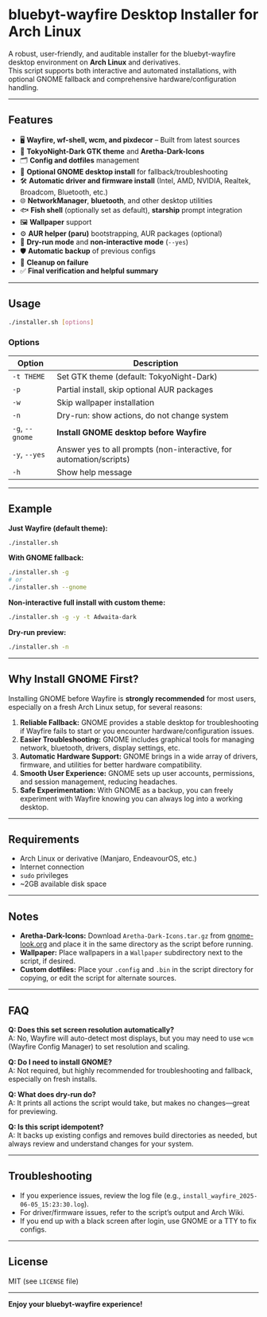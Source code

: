 # bluebyt-wayfire Desktop Installer for Arch Linux

A robust, user-friendly, and auditable installer for the bluebyt-wayfire desktop environment on **Arch Linux** and derivatives.  
This script supports both interactive and automated installations, with optional GNOME fallback and comprehensive hardware/configuration handling.

---

## Features

- 🖥️ **Wayfire, wf-shell, wcm, and pixdecor** – Built from latest sources
- 🎨 **TokyoNight-Dark GTK theme** and **Aretha-Dark-Icons**
- 🗂 **Config and dotfiles** management
- 🦾 **Optional GNOME desktop install** for fallback/troubleshooting
- 🛠️ **Automatic driver and firmware install** (Intel, AMD, NVIDIA, Realtek, Broadcom, Bluetooth, etc.)
- 🌐 **NetworkManager**, **bluetooth**, and other desktop utilities
- 🐟 **Fish shell** (optionally set as default), **starship** prompt integration
- 🖼️ **Wallpaper** support
- ⚙️ **AUR helper (paru)** bootstrapping, AUR packages (optional)
- 📝 **Dry-run mode** and **non-interactive mode** (`--yes`)
- 🛡 **Automatic backup** of previous configs
- 🧹 **Cleanup on failure**
- ✅ **Final verification and helpful summary**

---

## Usage

```sh
./installer.sh [options]
```

### Options

| Option            | Description                                                         |
|-------------------|---------------------------------------------------------------------|
| `-t THEME`        | Set GTK theme (default: TokyoNight-Dark)                            |
| `-p`              | Partial install, skip optional AUR packages                         |
| `-w`              | Skip wallpaper installation                                         |
| `-n`              | Dry-run: show actions, do not change system                         |
| `-g`, `--gnome`   | **Install GNOME desktop before Wayfire**                            |
| `-y`, `--yes`     | Answer yes to all prompts (non-interactive, for automation/scripts) |
| `-h`              | Show help message                                                   |

---

## Example

**Just Wayfire (default theme):**
```sh
./installer.sh
```

**With GNOME fallback:**
```sh
./installer.sh -g
# or
./installer.sh --gnome
```

**Non-interactive full install with custom theme:**
```sh
./installer.sh -g -y -t Adwaita-dark
```

**Dry-run preview:**
```sh
./installer.sh -n
```

---

## Why Install GNOME First?

Installing GNOME before Wayfire is **strongly recommended** for most users, especially on a fresh Arch Linux setup, for several reasons:

1. **Reliable Fallback:** GNOME provides a stable desktop for troubleshooting if Wayfire fails to start or you encounter hardware/configuration issues.
2. **Easier Troubleshooting:** GNOME includes graphical tools for managing network, bluetooth, drivers, display settings, etc.
3. **Automatic Hardware Support:** GNOME brings in a wide array of drivers, firmware, and utilities for better hardware compatibility.
4. **Smooth User Experience:** GNOME sets up user accounts, permissions, and session management, reducing headaches.
5. **Safe Experimentation:** With GNOME as a backup, you can freely experiment with Wayfire knowing you can always log into a working desktop.

---

## Requirements

- Arch Linux or derivative (Manjaro, EndeavourOS, etc.)
- Internet connection
- `sudo` privileges
- ~2GB available disk space

---

## Notes

- **Aretha-Dark-Icons:** Download `Aretha-Dark-Icons.tar.gz` from [gnome-look.org](https://www.gnome-look.org/p/2180417) and place it in the same directory as the script before running.
- **Wallpaper:** Place wallpapers in a `Wallpaper` subdirectory next to the script, if desired.
- **Custom dotfiles:** Place your `.config` and `.bin` in the script directory for copying, or edit the script for alternate sources.

---

## FAQ

**Q: Does this set screen resolution automatically?**  
A: No, Wayfire will auto-detect most displays, but you may need to use `wcm` (Wayfire Config Manager) to set resolution and scaling.

**Q: Do I need to install GNOME?**  
A: Not required, but highly recommended for troubleshooting and fallback, especially on fresh installs.

**Q: What does dry-run do?**  
A: It prints all actions the script would take, but makes no changes—great for previewing.

**Q: Is this script idempotent?**  
A: It backs up existing configs and removes build directories as needed, but always review and understand changes for your system.

---

## Troubleshooting

- If you experience issues, review the log file (e.g., `install_wayfire_2025-06-05_15:23:30.log`).
- For driver/firmware issues, refer to the script’s output and Arch Wiki.
- If you end up with a black screen after login, use GNOME or a TTY to fix configs.

---

## License

MIT (see `LICENSE` file)

---

**Enjoy your bluebyt-wayfire experience!**
